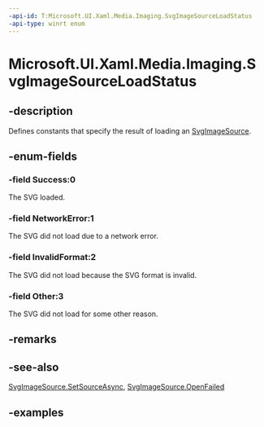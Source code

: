 ```yaml
---
-api-id: T:Microsoft.UI.Xaml.Media.Imaging.SvgImageSourceLoadStatus
-api-type: winrt enum
---
```


<!-- Enumeration syntax.
public enum SvgImageSourceLoadStatus : int {
	Success = 0
	NetworkError = 1
	InvalidFormat = 2
	Other = 3
}
-->

# Microsoft.UI.Xaml.Media.Imaging.SvgImageSourceLoadStatus

## -description
Defines constants that specify the result of loading an [SvgImageSource](svgimagesource.md).

## -enum-fields
### -field Success:0
The SVG loaded.

### -field NetworkError:1
The SVG did not load due to a network error.

### -field InvalidFormat:2
The SVG did not load because the SVG format is invalid.

### -field Other:3
The SVG did not load for some other reason.

## -remarks

## -see-also
[SvgImageSource.SetSourceAsync](svgimagesource_setsourceasync_1118221574.md), [SvgImageSource.OpenFailed](svgimagesource_openfailed.md)

## -examples

